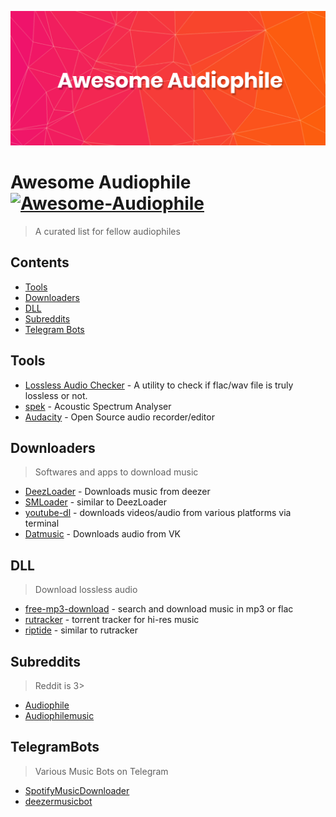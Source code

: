 ![Awesome-Audiophile](banner.png)
# Awesome Audiophile [![Awesome-Audiophile](https://awesome.re/badge.svg)](https://awesome.re)
> A curated list for fellow audiophiles

## Contents
* [Tools](#Tools)
* [Downloaders](#Downloaders)
* [DLL](#DLL)
* [Subreddits](#Subreddits)
* [Telegram Bots](#TelegramBots)

## Tools
* [Lossless Audio Checker](http://losslessaudiochecker.com/) - A utility to check if flac/wav file is truly lossless or not.
* [spek](http://spek.cc/) - Acoustic Spectrum Analyser
* [Audacity](https://www.audacityteam.org/) - Open Source audio recorder/editor

## Downloaders
> Softwares and apps to download music

* [DeezLoader](https://gist.github.com/duttaditya18/f366c7694fe50d7c69f8654579112da5) - Downloads music from deezer
* [SMLoader](https://github.com/Orosmolnet/SMLoader) - similar to DeezLoader
* [youtube-dl](https://github.com/ytdl-org/youtube-dl) - downloads videos/audio from various platforms via terminal
* [Datmusic](https://datmusic.xyz) - Downloads audio from VK

## DLL
> Download lossless audio

* [free-mp3-download](https://free-mp3-download.net) - search and download music in mp3 or flac
* [rutracker](https://rutracker.net) - torrent tracker for hi-res music
* [riptide](http://riptide.cz/) - similar to rutracker

## Subreddits
> Reddit is 3>

* [Audiophile](https://reddit.com/r/audiophile)
* [Audiophilemusic](reddit.com/r/audiophilemusic)

## TelegramBots
> Various Music Bots on Telegram

* [SpotifyMusicDownloader](tg://resolve?domain=SpotifyMusicDownloaderBot)
* [deezermusicbot](tg://resolve?domain=deezermusicbot)
